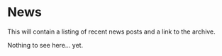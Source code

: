 ---
---
# News

This will contain a listing of recent news posts and a link to the archive.

Nothing to see here… yet.
